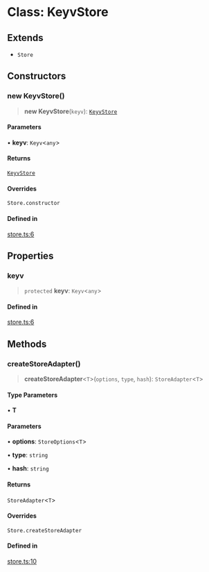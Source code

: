 # Class: KeyvStore

## Extends

- `Store`

## Constructors

### new KeyvStore()

> **new KeyvStore**(`keyv`): [`KeyvStore`](KeyvStore.md)

#### Parameters

• **keyv**: `Keyv`\<`any`\>

#### Returns

[`KeyvStore`](KeyvStore.md)

#### Overrides

`Store.constructor`

#### Defined in

[store.ts:6](https://github.com/andreisergiu98/baeta/blob/4c16a2c8fa14b6d48e42b6a2c2893542bd64b987/packages/extension-cache-keyv/lib/store.ts#L6)

## Properties

### keyv

> `protected` **keyv**: `Keyv`\<`any`\>

#### Defined in

[store.ts:6](https://github.com/andreisergiu98/baeta/blob/4c16a2c8fa14b6d48e42b6a2c2893542bd64b987/packages/extension-cache-keyv/lib/store.ts#L6)

## Methods

### createStoreAdapter()

> **createStoreAdapter**\<`T`\>(`options`, `type`, `hash`): `StoreAdapter`\<`T`\>

#### Type Parameters

• **T**

#### Parameters

• **options**: `StoreOptions`\<`T`\>

• **type**: `string`

• **hash**: `string`

#### Returns

`StoreAdapter`\<`T`\>

#### Overrides

`Store.createStoreAdapter`

#### Defined in

[store.ts:10](https://github.com/andreisergiu98/baeta/blob/4c16a2c8fa14b6d48e42b6a2c2893542bd64b987/packages/extension-cache-keyv/lib/store.ts#L10)
